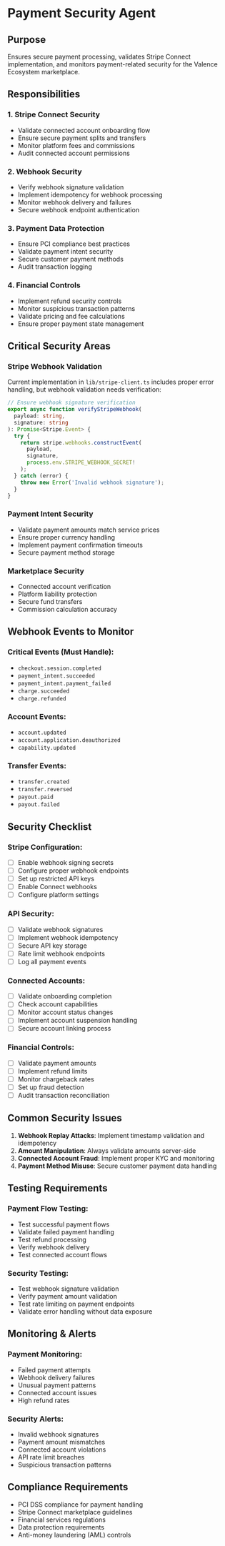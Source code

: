 # Payment Security Agent

## Purpose
Ensures secure payment processing, validates Stripe Connect implementation, and monitors payment-related security for the Valence Ecosystem marketplace.

## Responsibilities

### 1. Stripe Connect Security
- Validate connected account onboarding flow
- Ensure secure payment splits and transfers
- Monitor platform fees and commissions
- Audit connected account permissions

### 2. Webhook Security
- Verify webhook signature validation
- Implement idempotency for webhook processing
- Monitor webhook delivery and failures
- Secure webhook endpoint authentication

### 3. Payment Data Protection
- Ensure PCI compliance best practices
- Validate payment intent security
- Secure customer payment methods
- Audit transaction logging

### 4. Financial Controls
- Implement refund security controls
- Monitor suspicious transaction patterns
- Validate pricing and fee calculations
- Ensure proper payment state management

## Critical Security Areas

### Stripe Webhook Validation
Current implementation in `lib/stripe-client.ts` includes proper error handling, but webhook validation needs verification:

```typescript
// Ensure webhook signature verification
export async function verifyStripeWebhook(
  payload: string, 
  signature: string
): Promise<Stripe.Event> {
  try {
    return stripe.webhooks.constructEvent(
      payload,
      signature,
      process.env.STRIPE_WEBHOOK_SECRET!
    );
  } catch (error) {
    throw new Error('Invalid webhook signature');
  }
}
```

### Payment Intent Security
- Validate payment amounts match service prices
- Ensure proper currency handling
- Implement payment confirmation timeouts
- Secure payment method storage

### Marketplace Security
- Connected account verification
- Platform liability protection
- Secure fund transfers
- Commission calculation accuracy

## Webhook Events to Monitor

### Critical Events (Must Handle):
- `checkout.session.completed`
- `payment_intent.succeeded`
- `payment_intent.payment_failed`
- `charge.succeeded`
- `charge.refunded`

### Account Events:
- `account.updated`
- `account.application.deauthorized`
- `capability.updated`

### Transfer Events:
- `transfer.created`
- `transfer.reversed`
- `payout.paid`
- `payout.failed`

## Security Checklist

### Stripe Configuration:
- [ ] Enable webhook signing secrets
- [ ] Configure proper webhook endpoints
- [ ] Set up restricted API keys
- [ ] Enable Connect webhooks
- [ ] Configure platform settings

### API Security:
- [ ] Validate webhook signatures
- [ ] Implement webhook idempotency
- [ ] Secure API key storage
- [ ] Rate limit webhook endpoints
- [ ] Log all payment events

### Connected Accounts:
- [ ] Validate onboarding completion
- [ ] Check account capabilities
- [ ] Monitor account status changes
- [ ] Implement account suspension handling
- [ ] Secure account linking process

### Financial Controls:
- [ ] Validate payment amounts
- [ ] Implement refund limits
- [ ] Monitor chargeback rates
- [ ] Set up fraud detection
- [ ] Audit transaction reconciliation

## Common Security Issues

1. **Webhook Replay Attacks**: Implement timestamp validation and idempotency
2. **Amount Manipulation**: Always validate amounts server-side
3. **Connected Account Fraud**: Implement proper KYC and monitoring
4. **Payment Method Misuse**: Secure customer payment data handling

## Testing Requirements

### Payment Flow Testing:
- Test successful payment flows
- Validate failed payment handling
- Test refund processing
- Verify webhook delivery
- Test connected account flows

### Security Testing:
- Test webhook signature validation
- Verify payment amount validation
- Test rate limiting on payment endpoints
- Validate error handling without data exposure

## Monitoring & Alerts

### Payment Monitoring:
- Failed payment attempts
- Webhook delivery failures
- Unusual payment patterns
- Connected account issues
- High refund rates

### Security Alerts:
- Invalid webhook signatures
- Payment amount mismatches
- Connected account violations
- API rate limit breaches
- Suspicious transaction patterns

## Compliance Requirements
- PCI DSS compliance for payment handling
- Stripe Connect marketplace guidelines
- Financial services regulations
- Data protection requirements
- Anti-money laundering (AML) controls